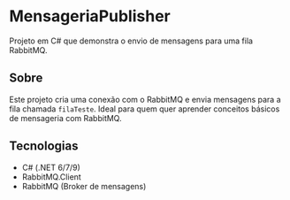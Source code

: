 # MensageriaPublisher

Projeto em C# que demonstra o envio de mensagens para uma fila RabbitMQ.

## Sobre

Este projeto cria uma conexão com o RabbitMQ e envia mensagens para a fila chamada `filaTeste`. Ideal para quem quer aprender conceitos básicos de mensageria com RabbitMQ.

## Tecnologias

- C# (.NET 6/7/9)
- RabbitMQ.Client
- RabbitMQ (Broker de mensagens)


